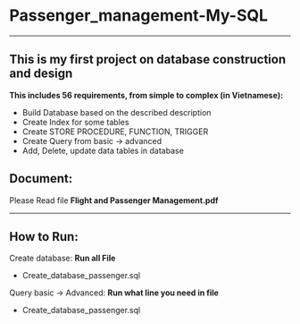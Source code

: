 # Passenger_management-My-SQL
---
## This is my first project on database construction and design 

**This includes 56 requirements, from simple to complex (in Vietnamese):**

- Build Database based on the described description
- Create Index for some tables
- Create STORE PROCEDURE, FUNCTION, TRIGGER
- Create Query from basic -> advanced
- Add, Delete, update data tables in database

## Document:
Please Read file **Flight and Passenger Management.pdf**

---
## How to Run:

Create database: **Run all File**
- Create_database_passenger.sql

Query basic -> Advanced: **Run what line you need in file**

- Create_database_passenger.sql
